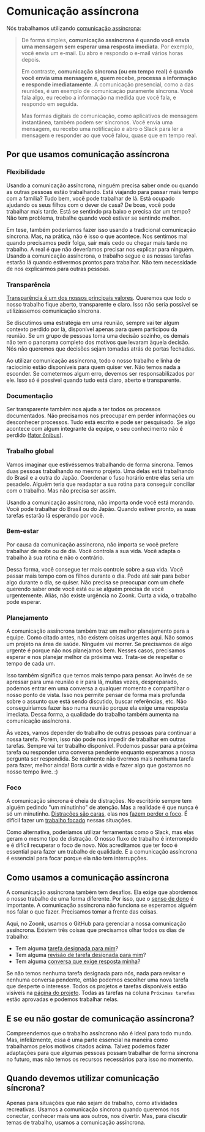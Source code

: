 # Comunicação assíncrona

Nós trabalhamos utilizando [comunicação assíncrona](https://async.twist.com/asynchronous-communication/):

> De forma simples, **comunicação assíncrona é quando você envia uma mensagem sem esperar uma resposta imediata**.
> Por exemplo, você envia um e-mail. Eu abro e respondo o e-mail vários horas depois.
>
> Em contraste, **comunicação síncrona (ou em tempo real) é quando você envia uma mensagem e, quem recebe,
> processa a informação e responde imediatamente**.
> A comunicação presencial, como a das reuniões, é um exemplo de comunicação puramente síncrona.
> Você fala algo, eu recebo a informação na medida que você fala, e respondo em seguida.
>
> Mas formas digitais de comunicação, como aplicativos de mensagem instantânea, também podem ser síncronos.
> Você envia uma mensagem, eu recebo uma notificação e abro o Slack para ler a mensagem e responder ao que
> você falou, quase que em tempo real.

## Por que usamos comunicação assíncrona

### Flexibilidade

Usando a comunicação assíncrona, ninguém precisa saber onde ou quando as outras pessoas estão trabalhando.
Está viajando para passar mais tempo com a família?
Tudo bem, você pode trabalhar de lá.
Está ocupado ajudando os seus filhos com o dever de casa?
De boas, você pode trabalhar mais tarde.
Está se sentindo pra baixo e precisa dar um tempo?
Não tem problema, trabalhe quando você estiver se sentindo melhor.

Em tese, também poderíamos fazer isso usando a tradicional comunicação síncrona.
Mas, na prática, não é isso o que acontece.
Nos sentimos mal quando precisamos pedir folga, sair mais cedo ou chegar mais tarde no trabalho.
A real é que não deveríamos precisar nos explicar para ninguém.
Usando a comunicação assíncrona, o trabalho segue e as nossas tarefas estarão lá quando estivermos prontos para trabalhar.
Não tem necessidade de nos explicarmos para outras pessoas.

### Transparência

[Transparência é um dos nossos principais valores](../../sobre/valores.md#transparência).
Queremos que todo o nosso trabalho fique aberto, transparente e claro.
Isso não seria possível se utilizássemos comunicação síncrona.

Se discutimos uma estratégia em uma reunião,
sempre vai ter algum contexto perdido por lá,
disponível apenas para quem participou da reunião.
Se um grupo de pessoas toma uma decisão sozinho,
os demais não tem o panorama completo dos motivos que levaram àquela decisão.
Nós não queremos que decisões sejam tomadas atrás de portas fechadas.

Ao utilizar comunicação assíncrona,
todo o nosso trabalho e linha de raciocínio estão disponíveis para quem quiser ver.
Não temos nada a esconder.
Se cometermos algum erro, devemos ser responsabilizados por ele.
Isso só é possível quando tudo está claro, aberto e transparente.

### Documentação

Ser transparente também nos ajuda a ter todos os processos documentados.
Não precisamos nos preocupar em perder informações ou desconhecer processos.
Tudo está escrito e pode ser pesquisado.
Se algo acontece com algum integrante da equipe,
o seu conhecimento não é perdido ([fator ônibus](https://pt.wikipedia.org/wiki/Fator_%C3%B4nibus)).

### Trabalho global

Vamos imaginar que estivéssemos trabalhando de forma síncrona.
Temos duas pessoas trabalhando no mesmo projeto.
Uma delas está trabalhando do Brasil e a outra do Japão.
Coordenar o fuso horário entre elas seria um pesadelo.
Alguém teria que readaptar a sua rotina para conseguir conciliar com o trabalho.
Mas não precisa ser assim.

Usando a comunicação assíncrona, não importa onde você está morando.
Você pode trabalhar do Brasil ou do Japão.
Quando estiver pronto, as suas tarefas estarão lá esperando por você.

### Bem-estar

Por causa da comunicação assíncrona, não importa se você prefere trabalhar de noite ou de dia.
Você controla a sua vida.
Você adapta o trabalho à sua rotina e não o contrário.

Dessa forma, você consegue ter mais controle sobre a sua vida.
Você passar mais tempo com os filhos durante o dia.
Pode até sair para beber algo durante o dia, se quiser.
Não precisa se preocupar com um chefe querendo saber onde você está ou se alguém precisa de você urgentemente.
Aliás, não existe urgência no Zoonk.
Curta a vida, o trabalho pode esperar.

### Planejamento

A comunicação assíncrona também traz um melhor planejamento para a equipe.
Como citado antes, não existem coisas urgentes aqui.
Não somos um projeto na área de saúde.
Ninguém vai morrer.
Se precisamos de algo urgente é porque não nos planejamos bem.
Nesses casos, precisamos esperar e nos planejar melhor da próxima vez.
Trata-se de respeitar o tempo de cada um.

Isso também significa que temos mais tempo para pensar.
Ao invés de se apressar para uma reunião e ir para lá, muitas vezes, despreparado,
podemos entrar em uma conversa a qualquer momento e compartilhar o nosso ponto de vista.
Isso nos permite pensar de forma mais profunda sobre o assunto que está sendo discutido, buscar referências, etc.
Não conseguiríamos fazer isso numa reunião porque ela exige uma resposta imediata.
Dessa forma, a qualidade do trabalho também aumenta na comunicação assíncrona.

Às vezes, vamos depender do trabalho de outras pessoas para continuar a nossa tarefa.
Porém, isso não pode nos impedir de trabalhar em outras tarefas.
Sempre vai ter trabalho disponível.
Podemos passar para a próxima tarefa ou responder uma conversa pendente enquanto esperamos a nossa pergunta ser respondida.
Se realmente não tivermos mais nenhuma tarefa para fazer, melhor ainda!
Bora curtir a vida e fazer algo que gostamos no nosso tempo livre. :)

### Foco

A comunicação síncrona é cheia de distrações.
No escritório sempre tem alguém pedindo "um minutinho" de atenção.
Mas a realidade é que nunca é só um minutinho.
[Distrações são caras](http://www.paulgraham.com/makersschedule.html),
elas nos [fazem perder o foco](https://ideas.repec.org/a/eee/jobhdp/v109y2009i2p168-181.html).
É difícil fazer um [trabalho focado](https://blog.doist.com/deep-work/) nessas situações.

Como alternativa, poderíamos utilizar ferramentas como o Slack, mas elas geram o mesmo tipo de distração.
O nosso fluxo de trabalho é interrompido e é difícil recuperar o foco de novo.
Nós acreditamos que ter foco é essential para fazer um trabalho de qualidade.
E a comunicação assíncrona é essencial para focar porque ela não tem interrupções.

## Como usamos a comunicação assíncrona

A comunicação assíncrona também tem desafios.
Ela exige que abordemos o nosso trabalho de uma forma diferente.
Por isso, que o [senso de dono](../../sobre/valores.md#senso-de-dono) é importante.
A comunicação assíncrona não funciona se esperamos alguém nos falar o que fazer.
Precisamos tomar a frente das coisas.

Aqui, no Zoonk, usamos o GitHub para gerenciar a nossa comunicação assíncrona.
Existem três coisas que precisamos olhar todos os dias de trabalho:

- Tem alguma [tarefa designada para mim](https://github.com/issues/assigned)?
- Tem alguma [revisão de tarefa designada para mim](https://github.com/pulls/assigned)?
- Tem alguma [conversa que exige resposta minha](https://github.com/notifications?query=is%3Adiscussion+reason%3Amention+)?

Se não temos nenhuma tarefa designada para nós, nada para revisar e nenhuma conversa pendente,
então podemos escolher uma nova tarefa que desperte o interesse.
Todos os projetos e tarefas disponíveis estão visíveis na [página do projeto](https://github.com/orgs/zoonk/projects/11).
Todas as tarefas na coluna `Próximas tarefas` estão aprovadas e podemos trabalhar nelas.

## E se eu não gostar de comunicação assíncrona?

Compreendemos que o trabalho assíncrono não é ideal para todo mundo.
Mas, infelizmente, essa é uma parte essencial na maneira como trabalhamos pelos motivos citados acima.
Talvez podemos fazer adaptações para que algumas pessoas possam trabalhar de forma síncrona no futuro,
mas não temos os recursos necessários para isso no momento.

## Quando devemos utilizar comunicação síncrona?

Apenas para situações que não sejam de trabalho, como atividades recreativas.
Usamos a comunicação síncrona quando queremos nos conectar, conhecer mais uns aos outros, nos divertir.
Mas, para discutir temas de trabalho, usamos a comunicação assíncrona.
